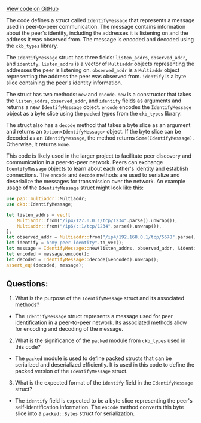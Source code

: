 [View code on GitHub](https://github.com/nervosnetwork/ckb/network/src/protocols/identify/protocol.rs)

The code defines a struct called `IdentifyMessage` that represents a message used in peer-to-peer communication. The message contains information about the peer's identity, including the addresses it is listening on and the address it was observed from. The message is encoded and decoded using the `ckb_types` library.

The `IdentifyMessage` struct has three fields: `listen_addrs`, `observed_addr`, and `identify`. `listen_addrs` is a vector of `Multiaddr` objects representing the addresses the peer is listening on. `observed_addr` is a `Multiaddr` object representing the address the peer was observed from. `identify` is a byte slice containing the peer's identity information.

The struct has two methods: `new` and `encode`. `new` is a constructor that takes the `listen_addrs`, `observed_addr`, and `identify` fields as arguments and returns a new `IdentifyMessage` object. `encode` encodes the `IdentifyMessage` object as a byte slice using the `packed` types from the `ckb_types` library.

The struct also has a `decode` method that takes a byte slice as an argument and returns an `Option<IdentifyMessage>` object. If the byte slice can be decoded as an `IdentifyMessage`, the method returns `Some(IdentifyMessage)`. Otherwise, it returns `None`.

This code is likely used in the larger project to facilitate peer discovery and communication in a peer-to-peer network. Peers can exchange `IdentifyMessage` objects to learn about each other's identity and establish connections. The `encode` and `decode` methods are used to serialize and deserialize the messages for transmission over the network. An example usage of the `IdentifyMessage` struct might look like this:

```rust
use p2p::multiaddr::Multiaddr;
use ckb::IdentifyMessage;

let listen_addrs = vec![
    Multiaddr::from("/ip4/127.0.0.1/tcp/1234".parse().unwrap()),
    Multiaddr::from("/ip6/::1/tcp/1234".parse().unwrap()),
];
let observed_addr = Multiaddr::from("/ip4/192.168.0.1/tcp/5678".parse().unwrap());
let identify = b"my-peer-identity".to_vec();
let message = IdentifyMessage::new(listen_addrs, observed_addr, &identify);
let encoded = message.encode();
let decoded = IdentifyMessage::decode(&encoded).unwrap();
assert_eq!(decoded, message);
```
## Questions: 
 1. What is the purpose of the `IdentifyMessage` struct and its associated methods?
- The `IdentifyMessage` struct represents a message used for peer identification in a peer-to-peer network. Its associated methods allow for encoding and decoding of the message.

2. What is the significance of the `packed` module from `ckb_types` used in this code?
- The `packed` module is used to define packed structs that can be serialized and deserialized efficiently. It is used in this code to define the packed version of the `IdentifyMessage` struct.

3. What is the expected format of the `identify` field in the `IdentifyMessage` struct?
- The `identify` field is expected to be a byte slice representing the peer's self-identification information. The `encode` method converts this byte slice into a `packed::Bytes` struct for serialization.
